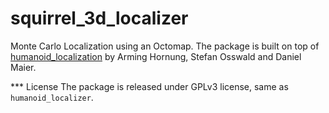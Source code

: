 squirrel_3d_localizer
=====================

Monte Carlo Localization using an Octomap. The package is built on top
of [humanoid_localization](http://wiki.ros.org/humanoid_localization)
by Arming Hornung, Stefan Osswald and Daniel Maier.

*** License
The package is released under GPLv3 license, same as `humanoid_localizer`.
